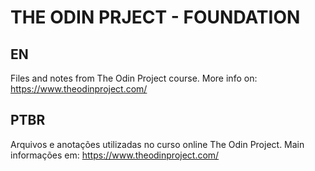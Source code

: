 # THE ODIN PRJECT - FOUNDATION

## EN
Files and notes from The Odin Project course.
More info on: https://www.theodinproject.com/

## PTBR
Arquivos e anotações utilizadas no curso online The Odin Project.
Main informações em: https://www.theodinproject.com/
